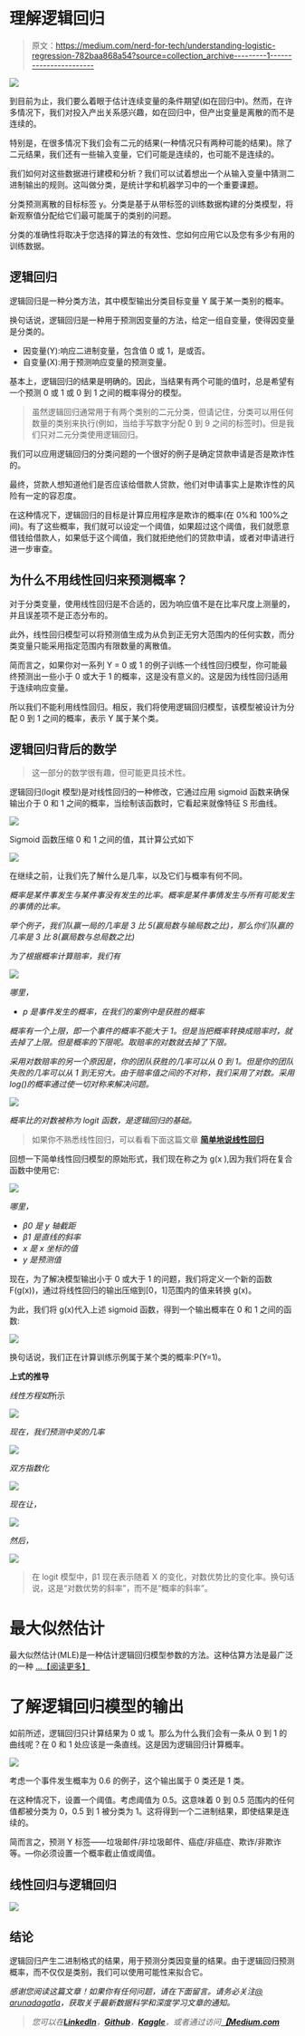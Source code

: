 # 理解逻辑回归

> 原文：<https://medium.com/nerd-for-tech/understanding-logistic-regression-782baa868a54?source=collection_archive---------1----------------------->

![](img/43997006fbe6ebed56464cd1e18cf5b6.png)

到目前为止，我们要么着眼于估计连续变量的条件期望(如在回归中)。然而，在许多情况下，我们对投入产出关系感兴趣，如在回归中，但产出变量是离散的而不是连续的。

特别是，在很多情况下我们会有二元的结果(一种情况只有两种可能的结果)。除了二元结果，我们还有一些输入变量，它们可能是连续的，也可能不是连续的。

我们如何对这些数据进行建模和分析？我们可以试着想出一个从输入变量中猜测二进制输出的规则。这叫做分类，是统计学和机器学习中的一个重要课题。

分类预测离散的目标标签 y。分类是基于从带标签的训练数据构建的分类模型，将新观察值分配给它们最可能属于的类别的问题。

分类的准确性将取决于您选择的算法的有效性、您如何应用它以及您有多少有用的训练数据。

## 逻辑回归

逻辑回归是一种分类方法，其中模型输出分类目标变量 Y 属于某一类别的概率。

换句话说，逻辑回归是一种用于预测因变量的方法，给定一组自变量，使得因变量是分类的。

*   因变量(Y):响应二进制变量，包含值 0 或 1，是或否。
*   自变量(X):用于预测响应变量的预测变量。

基本上，逻辑回归的结果是明确的。因此，当结果有两个可能的值时，总是希望有一个预测 0 或 1 或 0 到 1 之间的概率得分的模型。

> 虽然逻辑回归通常用于有两个类别的二元分类，但请记住，分类可以用任何数量的类别来执行(例如，当给手写数字分配 0 到 9 之间的标签时)。但是我们只对二元分类使用逻辑回归。

我们可以应用逻辑回归的分类问题的一个很好的例子是确定贷款申请是否是欺诈性的。

最终，贷款人想知道他们是否应该给借款人贷款，他们对申请事实上是欺诈性的风险有一定的容忍度。

在这种情况下，逻辑回归的目标是计算应用程序是欺诈的概率(在 0%和 100%之间)。有了这些概率，我们就可以设定一个阈值，如果超过这个阈值，我们就愿意借钱给借款人，如果低于这个阈值，我们就拒绝他们的贷款申请，或者对申请进行进一步审查。

## **为什么不用线性回归来预测概率？**

对于分类变量，使用线性回归是不合适的，因为响应值不是在比率尺度上测量的，并且误差项不是正态分布的。

此外，线性回归模型可以将预测值生成为从负到正无穷大范围内的任何实数，而分类变量只能采用指定范围内有限数量的离散值。

简而言之，如果你对一系列 Y = 0 或 1 的例子训练一个线性回归模型，你可能最终预测出一些小于 0 或大于 1 的概率，这是没有意义的。这是因为线性回归适用于连续响应变量。

所以我们不能利用线性回归。相反，我们将使用逻辑回归模型，该模型被设计为分配 0 到 1 之间的概率，表示 Y 属于某个类。

## 逻辑回归背后的数学

> 这一部分的数学很有趣，但可能更具技术性。

逻辑回归(logit 模型)是对线性回归的一种修改，它通过应用 sigmoid 函数来确保输出介于 0 和 1 之间的概率，当绘制该函数时，它看起来就像特征 S 形曲线。

![](img/d23aed741d312f7814c14d9657117dde.png)

Sigmoid 函数压缩 0 和 1 之间的值，其计算公式如下

![](img/d0bf4f3855c35348ab907bb20d1c2bbe.png)

在继续之前，让我们先了解什么是几率，以及它们与概率有何不同。

*概率是某件事发生与某件事没有发生的比率。概率是某件事情发生与所有可能发生的事情的比率。*

*举个例子，我们队赢一局的几率是 3 比 5(赢局数与输局数之比)，那么你们队赢的几率是 3 比 8(赢局数与总局数之比)*

*为了根据概率计算赔率，我们有*

![](img/8326b73690ba9353712028005a9c4190.png)

*哪里，*

*   *p 是事件发生的概率，在我们的案例中是获胜的概率*

*概率有一个上限，即一个事件的概率不能大于 1。但是当把概率转换成赔率时，就去掉了上限。但是概率的下限呢。取赔率的对数就去掉了下限。*

*采用对数赔率的另一个原因是，你的团队获胜的几率可以从 0 到 1。但是你的团队失败的几率可以从 1 到无穷大。由于赔率值之间的不对称，我们采用了对数。采用 log()的概率通过使一切对称来解决问题。*

![](img/89f0c0ab66fba6eda9fa28782fd7fcfd.png)

*概率比的对数被称为 logit 函数，是逻辑回归的基础。*

> 如果你不熟悉线性回归，可以看看下面这篇文章 [**简单地说线性回归**](/geekculture/linear-regression-in-a-nutshell-1714d5665fd2)

回想一下简单线性回归模型的原始形式，我们现在称之为 g(x ),因为我们将在复合函数中使用它:

![](img/0b942da6f0b5afc92c6240b9ea92c2ad.png)

*哪里，*

*   *β0 是 y 轴截距*
*   *β1 是直线的斜率*
*   *x 是 x 坐标的值*
*   *y 是预测值*

现在，为了解决模型输出小于 0 或大于 1 的问题，我们将定义一个新的函数 F(g(x))，通过将线性回归的输出压缩到[0，1]范围内的值来转换 g(x)。

为此，我们将 g(x)代入上述 sigmoid 函数，得到一个输出概率在 0 和 1 之间的函数:

![](img/9d16e9b7066172217acc18bd350bf821.png)

换句话说，我们正在计算训练示例属于某个类的概率:P(Y=1)。

**上式的推导**

*线性方程如*所示

![](img/6c1f46a248fcb2206e4233bcbaaa5d1d.png)

*现在，我们预测中奖的几率*

![](img/2e6c1f7762229c8c8e9c5fb5d9d5e293.png)

*双方指数化*

![](img/0ff42506584b36700ce8b4bc8012878c.png)

*现在让，*

![](img/89ec5b8e47a935ed7c47518411897eda.png)

*然后，*

![](img/6e0b1a8cd0d0915e5764504f8f03aa0b.png)

> 在 logit 模型中，β1 现在表示随着 X 的变化，对数优势比的变化率。换句话说，这是“对数优势的斜率”，而不是“概率的斜率”。

# 最大似然估计

最大似然估计(MLE)是一种估计逻辑回归模型参数的方法。这种估算方法是最广泛的一种 […【阅读更多】](https://arunaddagatla.medium.com/maximum-likelihood-estimation-in-logistic-regression-f86ff1627b67)

# 了解逻辑回归模型的输出

如前所述，逻辑回归只计算结果为 0 或 1。那么为什么我们会有一条从 0 到 1 的曲线呢？在 0 和 1 处应该是一条直线。这是因为逻辑回归计算概率。

![](img/80e682cefadfae55fd6fa27030fc9c64.png)

考虑一个事件发生概率为 0.6 的例子，这个输出属于 0 类还是 1 类。

在这种情况下，设置一个阈值。考虑阈值为 0.5。这意味着 0 到 0.5 范围内的任何值都被分类为 0，0.5 到 1 被分类为 1。这将得到一个二进制结果，即使结果是连续的。

简而言之，预测 Y 标签——垃圾邮件/非垃圾邮件、癌症/非癌症、欺诈/非欺诈等。—你必须设置一个概率截止值或阈值。

## 线性回归与逻辑回归

![](img/3c68215f2f87b27b9778fd65ecafbd43.png)

## 结论

逻辑回归产生二进制格式的结果，用于预测分类因变量的结果。由于逻辑回归预测概率，而不仅仅是类别，我们可以使用可能性来拟合它。

*感谢您阅读这篇文章！如果你有任何问题，请在下面留言。请务必关注*[*@ arunadagatla*](https://arunaddagatla.medium.com/)*，获取关于最新数据科学和深度学习文章的通知。*

> *您可以在*[***LinkedIn***](https://www.linkedin.com/in/arun-addagatla/)*，*[***Github***](https://github.com/arun2728)*，*[***Kaggle***](https://www.kaggle.com/arun2729)*，或者通过访问*[***【Medium.com***](https://arunaddagatla.medium.com/)